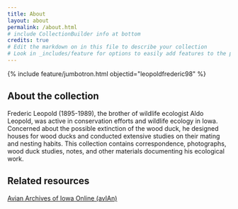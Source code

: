 ```yaml
---
title: About
layout: about
permalink: /about.html
# include CollectionBuilder info at bottom
credits: true
# Edit the markdown on in this file to describe your collection
# Look in _includes/feature for options to easily add features to the page
---
```


{% include feature/jumbotron.html objectid="leopoldfrederic98" %} 

## About the collection

Frederic Leopold (1895-1989), the brother of wildlife ecologist Aldo Leopold, was active in conservation efforts and wildlife ecology in Iowa. Concerned about the possible extinction of the wood duck, he designed houses for wood ducks and conducted extensive studies on their mating and nesting habits. This collection contains correspondence, photographs, wood duck studies, notes, and other materials documenting his ecological work.

## Related resources

[Avian Archives of Iowa Online (avIAn)](https://avian.lib.iastate.edu)